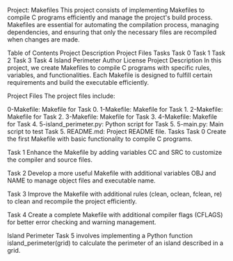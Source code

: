 Project: Makefiles
This project consists of implementing Makefiles to compile C programs efficiently and manage the project's build process. Makefiles are essential for automating the compilation process, managing dependencies, and ensuring that only the necessary files are recompiled when changes are made.

Table of Contents
Project Description
Project Files
Tasks
Task 0
Task 1
Task 2
Task 3
Task 4
Island Perimeter
Author
License
Project Description
In this project, we create Makefiles to compile C programs with specific rules, variables, and functionalities. Each Makefile is designed to fulfill certain requirements and build the executable efficiently.

Project Files
The project files include:

0-Makefile: Makefile for Task 0.
1-Makefile: Makefile for Task 1.
2-Makefile: Makefile for Task 2.
3-Makefile: Makefile for Task 3.
4-Makefile: Makefile for Task 4.
5-island_perimeter.py: Python script for Task 5.
5-main.py: Main script to test Task 5.
README.md: Project README file.
Tasks
Task 0
Create the first Makefile with basic functionality to compile C programs.

Task 1
Enhance the Makefile by adding variables CC and SRC to customize the compiler and source files.

Task 2
Develop a more useful Makefile with additional variables OBJ and NAME to manage object files and executable name.

Task 3
Improve the Makefile with additional rules (clean, oclean, fclean, re) to clean and recompile the project efficiently.

Task 4
Create a complete Makefile with additional compiler flags (CFLAGS) for better error checking and warning management.

Island Perimeter
Task 5 involves implementing a Python function island_perimeter(grid) to calculate the perimeter of an island described in a grid.
